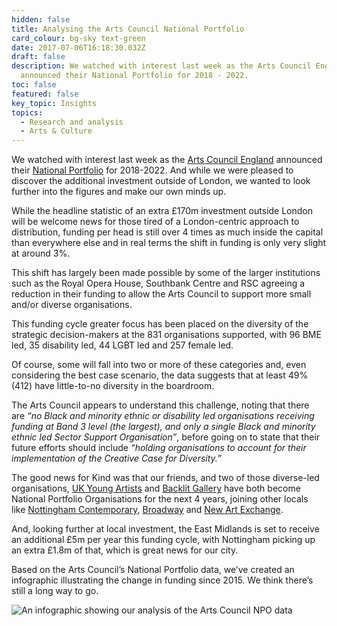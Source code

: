 ```yaml
---
hidden: false
title: Analysing the Arts Council National Portfolio
card_colour: bg-sky text-green
date: 2017-07-06T16:18:30.032Z
draft: false
description: ​We watched with interest last week as the Arts Council England
  announced their National Portfolio for 2018 - 2022.
toc: false
featured: false
key_topic: Insights
topics:
  - Research and analysis
  - Arts & Culture
---
```

We watched with interest last week as the [Arts Council England](http://www.artscouncil.org.uk/) announced their [National Portfolio](http://www.artscouncil.org.uk/NPO) for 2018-2022. And while we were pleased to discover the additional investment outside of London, we wanted to look further into the figures and make our own minds up.

While the headline statistic of an extra £170m investment outside London will be welcome news for those tired of a London-centric approach to distribution, funding per head is still over 4 times as much inside the capital than everywhere else and in real terms the shift in funding is only very slight at around 3%.

This shift has largely been made possible by some of the larger institutions such as the Royal Opera House, Southbank Centre and RSC agreeing a reduction in their funding to allow the Arts Council to support more small and/or diverse organisations.

This funding cycle greater focus has been placed on the diversity of the strategic decision-makers at the 831 organisations supported, with 96 BME led, 35 disability led, 44 LGBT led and 257 female led.

Of course, some will fall into two or more of these categories and, even considering the best case scenario, the data suggests that at least 49% (412) have little-to-no diversity in the boardroom.

The Arts Council appears to understand this challenge, noting that there are *“no Black and minority ethnic or disability led organisations receiving funding at Band 3 level (the largest), and only a single Black and minority ethnic led Sector Support Organisation”*, before going on to state that their future efforts should include *“holding organisations to account for their implementation of the Creative Case for Diversity.”*

The good news for Kind was that our friends, and two of those diverse-led organisations, [UK Young Artists](http://www.ukyoungartists.co.uk/) and [Backlit Gallery](http://backlit.org.uk/) have both become National Portfolio Organisations for the next 4 years, joining other locals like [Nottingham Contemporary](http://www.nottinghamcontemporary.org/), [Broadway](http://www.broadway.org.uk/) and [New Art Exchange](http://www.nae.org.uk/).

And, looking further at local investment, the East Midlands is set to receive an additional £5m per year this funding cycle, with Nottingham picking up an extra £1.8m of that, which is great news for our city.

Based on the Arts Council’s National Portfolio data, we’ve created an infographic illustrating the change in funding since 2015. We think there’s still a long way to go.

![An infographic showing our analysis of the Arts Council NPO data](images/arts-council-portfolio-analysis-2018.png)